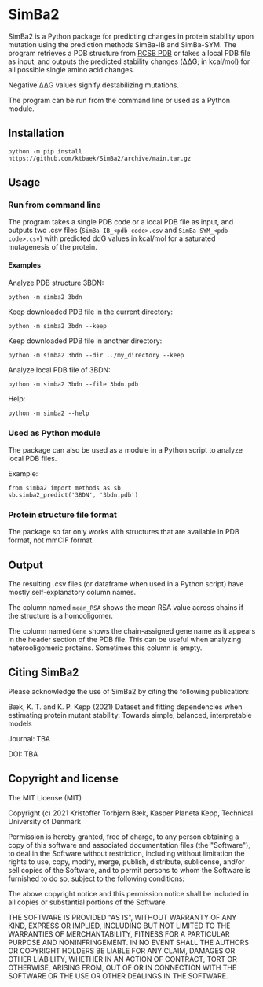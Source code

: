 # SimBa2

SimBa2 is a Python package for predicting changes in protein stability upon mutation using the prediction methods SimBa-IB and SimBa-SYM. The program retrieves a PDB structure from [RCSB PDB](https://rcsb.org) or takes a local PDB file as input, and outputs the predicted stability changes (&Delta;&Delta;G; in kcal/mol) for all possible single amino acid changes.

Negative &Delta;&Delta;G values signify destabilizing mutations.

The program can be run from the command line or used as a Python module.

## Installation

```
python -m pip install https://github.com/ktbaek/SimBa2/archive/main.tar.gz
```

## Usage

### Run from command line

The program takes a single PDB code or a local PDB file as input, and outputs two .csv files (```SimBa-IB_<pdb-code>.csv``` and ```SimBa-SYM_<pdb-code>.csv```) with predicted ddG values in kcal/mol for a saturated mutagenesis of the protein.

#### Examples

Analyze PDB structure 3BDN:
```
python -m simba2 3bdn
```
Keep downloaded PDB file in the current directory:
```
python -m simba2 3bdn --keep
```
Keep downloaded PDB file in another directory:
```
python -m simba2 3bdn --dir ../my_directory --keep
```
Analyze local PDB file of 3BDN:
```
python -m simba2 3bdn --file 3bdn.pdb
```
Help:
```
python -m simba2 --help
```

### Used as Python module

The package can also be used as a module in a Python script to analyze local PDB files.

Example:

```
from simba2 import methods as sb
sb.simba2_predict('3BDN', '3bdn.pdb')
```

### Protein structure file format

The package so far only works with structures that are available in PDB format, not mmCIF format.

## Output

The resulting .csv files (or dataframe when used in a Python script) have mostly self-explanatory column names.

The column named ```mean_RSA``` shows the mean RSA value across chains if the structure is a homooligomer.

The column named ```Gene``` shows the chain-assigned gene name as it appears in the header section of the PDB file. This can be useful when analyzing heterooligomeric proteins. Sometimes this column is empty.

## Citing SimBa2
Please acknowledge the use of SimBa2 by citing the following publication:

Bæk, K. T. and K. P. Kepp (2021) Dataset and fitting dependencies when estimating protein mutant stability: Towards simple, balanced, interpretable models

Journal: TBA

DOI: TBA

## Copyright and license
The MIT License (MIT)

Copyright (c) 2021 Kristoffer Torbjørn Bæk, Kasper Planeta Kepp, Technical University of Denmark

Permission is hereby granted, free of charge, to any person obtaining a copy
of this software and associated documentation files (the "Software"), to deal
in the Software without restriction, including without limitation the rights
to use, copy, modify, merge, publish, distribute, sublicense, and/or sell
copies of the Software, and to permit persons to whom the Software is
furnished to do so, subject to the following conditions:

The above copyright notice and this permission notice shall be included in all
copies or substantial portions of the Software.

THE SOFTWARE IS PROVIDED "AS IS", WITHOUT WARRANTY OF ANY KIND, EXPRESS OR
IMPLIED, INCLUDING BUT NOT LIMITED TO THE WARRANTIES OF MERCHANTABILITY,
FITNESS FOR A PARTICULAR PURPOSE AND NONINFRINGEMENT. IN NO EVENT SHALL THE
AUTHORS OR COPYRIGHT HOLDERS BE LIABLE FOR ANY CLAIM, DAMAGES OR OTHER
LIABILITY, WHETHER IN AN ACTION OF CONTRACT, TORT OR OTHERWISE, ARISING FROM,
OUT OF OR IN CONNECTION WITH THE SOFTWARE OR THE USE OR OTHER DEALINGS IN THE
SOFTWARE.
